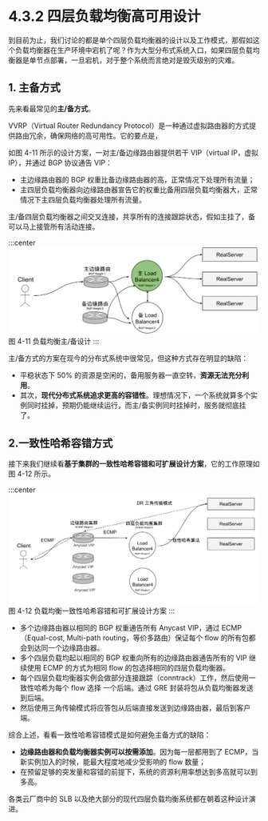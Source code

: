 # 4.3.2 四层负载均衡高可用设计

到目前为止，我们讨论的都是单个四层负载均衡器的设计以及工作模式，那假如这个负载均衡器在生产环境中宕机了呢？作为大型分布式系统入口，如果四层负载均衡器是单节点部署，一旦宕机，对于整个系统而言绝对是毁灭级别的灾难。

## 1. 主备方式

先来看最常见的**主/备方式**。

VVRP（Virtual Router Redundancy Protocol）是一种通过虚拟路由器的方式提供路由冗余，确保网络的高可用性。它的要点是，

如图 4-11 所示的设计方案，一对主/备边缘路由器提供若干 VIP（virtual IP，虚拟 IP），并通过 BGP 协议通告 VIP：
- 主边缘路由器的 BGP 权重比备边缘路由器的高，正常情况下处理所有流量；
- 主四层负载均衡器向边缘路由器宣告它的权重比备用四层负载均衡器大，正常情况下主四层负载均衡器处理所有流量。

主/备四层负载均衡器之间交叉连接，共享所有的连接跟踪状态，假如主挂了，备可以马上接管所有活动连接。

:::center
  ![](../assets/balancer-ha.svg)<br/>
  图 4-11 负载均衡主/备设计
:::

主/备方式的方案在现今的分布式系统中很常见，但这种方式存在明显的缺陷：
- 平稳状态下 50% 的资源是空闲的，备用服务器一直空转，**资源无法充分利用**。
- 其次，**现代分布式系统追求更高的容错性**。理想情况下，一个系统就算多个实例同时挂掉，预期仍能继续运行，而主/备实例同时挂掉时，服务就彻底挂了。

## 2.一致性哈希容错方式

接下来我们继续看**基于集群的一致性哈希容错和可扩展设计方案**，它的工作原理如图 4-12 所示。

:::center
  ![](../assets/balancer-ha-2.svg)<br/>
  图 4-12 负载均衡一致性哈希容错和可扩展设计方案
:::

- 多个边缘路由器以相同的 BGP 权重通告所有 Anycast VIP，通过 ECMP（Equal-cost, Multi-path routing，等价多路由）保证每个 flow 的所有包都会到达同一个边缘路由器。
- 多个四层负载均起以相同的 BGP 权重向所有的边缘路由器通告所有的 VIP 继续使用 ECMP 的方式为相同 flow 的包选择相同的四层负载均衡器。
- 每个四层负载均衡器实例会做部分连接跟踪（conntrack）工作，然后使用一致性哈希为每个 flow 选择 一个后端。通过 GRE 封装将包从负载均衡器发送到后端。
- 然后使用三角传输模式将应答包从后端直接发送到边缘路由器，最后到客户端。

综合上述，看看一致性哈希容错模式是如何避免主备方式的缺陷：
- **边缘路由器和负载均衡器实例可以按需添加**。因为每一层都用到了 ECMP，当新实例加入的时候，能最大程度地减少受影响的 flow 数量；
- 在预留足够的突发量和容错的前提下，系统的资源利用率想达到多高就可以到多高。

各类云厂商中的 SLB 以及绝大部分的现代四层负载均衡系统都在朝着这种设计演进。
